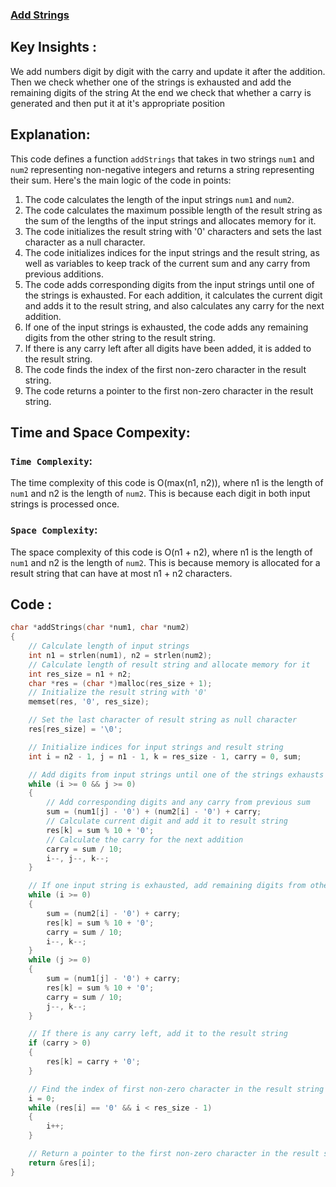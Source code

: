 ### [Add Strings](https://leetcode.com/problems/add-strings/description/)

## Key Insights : 
We add numbers digit by digit with the carry and update it after the addition.
Then we check whether one of the strings is exhausted and add the remaining digits of the string
At the end we check that whether a carry is generated and then put it at it's appropriate position

## Explanation:
This code defines a function `addStrings` that takes in two strings `num1` and `num2` representing non-negative integers and returns a string representing their sum. Here's the main logic of the code in points:
1. The code calculates the length of the input strings `num1` and `num2`.
2. The code calculates the maximum possible length of the result string as the sum of the lengths of the input strings and allocates memory for it.
3. The code initializes the result string with '0' characters and sets the last character as a null character.
4. The code initializes indices for the input strings and the result string, as well as variables to keep track of the current sum and any carry from previous additions.
5. The code adds corresponding digits from the input strings until one of the strings is exhausted. For each addition, it calculates the current digit and adds it to the result string, and also calculates any carry for the next addition.
6. If one of the input strings is exhausted, the code adds any remaining digits from the other string to the result string.
7. If there is any carry left after all digits have been added, it is added to the result string.
8. The code finds the index of the first non-zero character in the result string.
9. The code returns a pointer to the first non-zero character in the result string.

## Time and Space Compexity:
### `Time Complexity`:
The time complexity of this code is O(max(n1, n2)), where n1 is the length of `num1` and n2 is the length of `num2`. This is because each digit in both input strings is processed once.

### `Space Complexity`:
The space complexity of this code is O(n1 + n2), where n1 is the length of `num1` and n2 is the length of `num2`. This is because memory is allocated for a result string that can have at most n1 + n2 characters.

## Code :
```c
char *addStrings(char *num1, char *num2)
{
    // Calculate length of input strings
    int n1 = strlen(num1), n2 = strlen(num2);
    // Calculate length of result string and allocate memory for it
    int res_size = n1 + n2;
    char *res = (char *)malloc(res_size + 1);
    // Initialize the result string with '0'
    memset(res, '0', res_size);

    // Set the last character of result string as null character
    res[res_size] = '\0';

    // Initialize indices for input strings and result string
    int i = n2 - 1, j = n1 - 1, k = res_size - 1, carry = 0, sum;

    // Add digits from input strings until one of the strings exhausts
    while (i >= 0 && j >= 0)
    {
        // Add corresponding digits and any carry from previous sum
        sum = (num1[j] - '0') + (num2[i] - '0') + carry;
        // Calculate current digit and add it to result string
        res[k] = sum % 10 + '0';
        // Calculate the carry for the next addition
        carry = sum / 10;
        i--, j--, k--;
    }

    // If one input string is exhausted, add remaining digits from other string
    while (i >= 0)
    {
        sum = (num2[i] - '0') + carry;
        res[k] = sum % 10 + '0';
        carry = sum / 10;
        i--, k--;
    }
    while (j >= 0)
    {
        sum = (num1[j] - '0') + carry;
        res[k] = sum % 10 + '0';
        carry = sum / 10;
        j--, k--;
    }

    // If there is any carry left, add it to the result string
    if (carry > 0)
    {
        res[k] = carry + '0';
    }

    // Find the index of first non-zero character in the result string
    i = 0;
    while (res[i] == '0' && i < res_size - 1)
    {
        i++;
    }

    // Return a pointer to the first non-zero character in the result string
    return &res[i];
}
```
